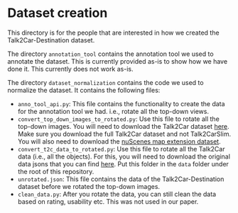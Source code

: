 # Dataset creation
This directory is for the people that are interested in how we created the Talk2Car-Destination dataset.

The directory `annotation_tool` contains the annotation tool we used to annotate the dataset.
This is currently provided as-is to show how we have done it. This currently does not work as-is.

The directory `dataset_normalization` contains the code we used to normalize the dataset.
It contains the following files:

- `anno_tool_api.py`: This file contains the functionality to create the data for the annotation tool we had. i.e., rotate all the top-down views.
- `convert_top_down_images_to_rotated.py`: Use this file to rotate all the top-down images. 
You will need to download the Talk2Car dataset [here](https://github.com/talk2car/Talk2Car). Make sure you download the full Talk2Car dataset and not Talk2CarSlim. You will also need to download the [nuScenes map extension dataset](https://www.nuscenes.org/).
- `convert_t2c_data_to_rotated.py`: Use this file to rotate all the Talk2Car data (i.e., all the objects). For this, you will need to download the original data jsons that you can find [here](https://drive.google.com/file/d/1XhdEw3wagt8rQ21hNoAiYzMqXBhZGvah/view?usp=sharing). Put this folder in the `data` folder under the root of this repository.
- `unrotated.json`: This file contains the data of the Talk2Car-Destination dataset before we rotated the top-down images.
- `clean_data.py`: After you rotate the data, you can still clean the data based on rating, usability etc. This was not used in our paper.
